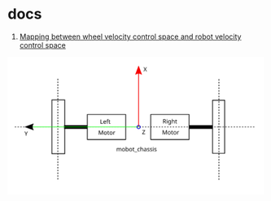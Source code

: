 # docs
1. [Mapping between wheel velocity control space and robot velocity control space](./Mapping%20between%20wheel%20velocity%20control%20space%20and%20robot%20velocity%20control%20space/index.md)

![](Notes/frames.svg)

